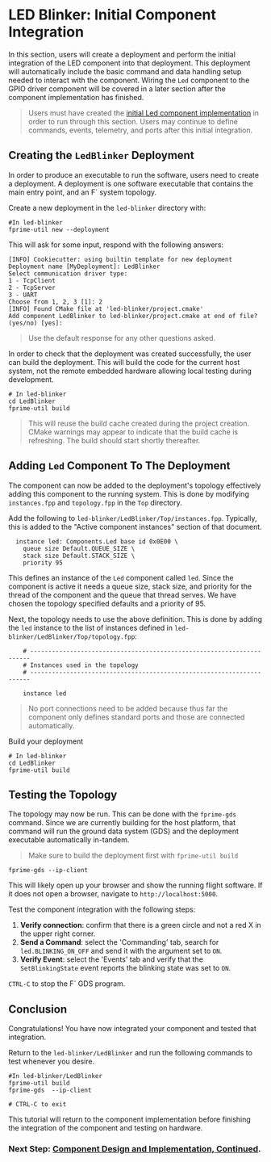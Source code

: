 # LED Blinker: Initial Component Integration

In this section, users will create a deployment and perform the initial integration of the LED component into that deployment. This deployment will automatically include the basic command and data handling setup needed to interact with the component. Wiring the `Led` component to the GPIO driver component will be covered in a later section after the component implementation has finished.

> Users must have created the [initial Led component implementation](./component-implementation-1.md) in order to run through this section. Users may continue to define commands, events, telemetry, and ports after this initial integration.

## Creating the `LedBlinker` Deployment

In order to produce an executable to run the software, users need to create a deployment. A deployment is one software executable that contains the main entry point, and an F´ system topology.

Create a new deployment in the `led-blinker` directory with:

```shell
#In led-blinker
fprime-util new --deployment
```

This will ask for some input, respond with the following answers:
```shell
[INFO] Cookiecutter: using builtin template for new deployment
Deployment name [MyDeployment]: LedBlinker
Select communication driver type:
1 - TcpClient
2 - TcpServer
3 - UART
Choose from 1, 2, 3 [1]: 2
[INFO] Found CMake file at 'led-blinker/project.cmake'
Add component LedBlinker to led-blinker/project.cmake at end of file? (yes/no) [yes]: 
```
> Use the default response for any other questions asked.

In order to check that the deployment was created successfully, the user can build the deployment. This will build the code for the current host system, not the remote embedded hardware allowing local testing during development. 

```shell
# In led-blinker
cd LedBlinker
fprime-util build
```

> This will reuse the build cache created during the project creation. CMake warnings may appear to indicate that the build cache is refreshing. The build should start shortly thereafter.

## Adding `Led` Component To The Deployment

The component can now be added to the deployment's topology effectively adding this component to the running system. This is done by modifying `instances.fpp` and `topology.fpp` in the `Top` directory.

Add the following to `led-blinker/LedBlinker/Top/instances.fpp`.  Typically, this is added to the "Active component instances" section of that document.

```
  instance led: Components.Led base id 0x0E00 \
    queue size Default.QUEUE_SIZE \
    stack size Default.STACK_SIZE \
    priority 95
```

This defines an instance of the `Led` component called `led`. Since the component is active it needs a queue size, stack size, and priority for the thread of the component and the queue that thread serves. We have chosen the topology specified defaults and a priority of 95.

Next, the topology needs to use the above definition. This is done by adding the `led` instance to the list of instances defined in `led-blinker/LedBlinker/Top/topology.fpp`:

```
    # ----------------------------------------------------------------------
    # Instances used in the topology
    # ----------------------------------------------------------------------

    instance led
```

> No port connections need to be added because thus far the component only defines standard ports and those are connected automatically.

Build your deployment

```shell
# In led-blinker
cd LedBlinker
fprime-util build
```

## Testing the Topology

The topology may now be run. This can be done with the `fprime-gds` command. Since we are currently building for the host platform, that command will run the ground data system (GDS) and the deployment executable automatically in-tandem.

> Make sure to build the deployment first with `fprime-util build`

```shell
fprime-gds --ip-client
```
This will likely open up your browser and show the running flight software.  If it does not open a browser, navigate to `http://localhost:5000`.

Test the component integration with the following steps:
1. **Verify connection**: confirm that there is a green circle and not a red X in the upper right corner.
2. **Send a Command**: select the 'Commanding' tab, search for `led.BLINKING_ON_OFF` and send it with the argument set to `ON`.
3. **Verify Event**: select the 'Events' tab and verify that the `SetBlinkingState` event reports the blinking state was set to `ON`.

`CTRL-C` to stop the F´ GDS program.

## Conclusion

Congratulations! You have now integrated your component and tested that integration.

Return to the `led-blinker/LedBlinker` and run the following commands to test whenever you desire.

```
#In led-blinker/LedBlinker
fprime-util build
fprime-gds  --ip-client

# CTRL-C to exit
```

This tutorial will return to the component implementation before finishing the integration of the component and testing on hardware.

### Next Step: [Component Design and Implementation, Continued](./component-implementation-2.md).
